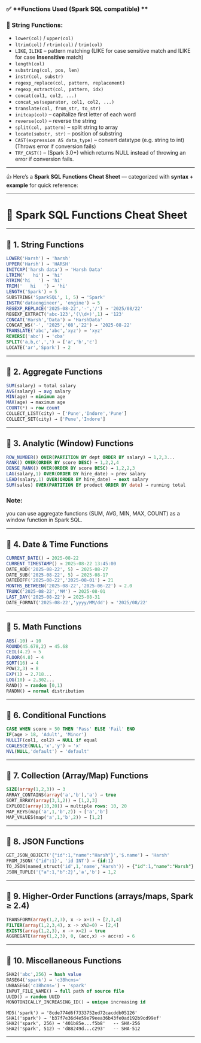 ### ✅ **Functions Used (Spark SQL compatible) **

### 🔹 String Functions:

* `lower(col)` / `upper(col)`
* `ltrim(col)` / `rtrim(col)` / `trim(col)`
* `LIKE`, `ILIKE` – pattern matching (LIKE for case sensitive match and ILIKE for case **Insensitive** match)
* `length(col)`
* `substring(col, pos, len)`
* `instr(col, substr)`
* `regexp_replace(col, pattern, replacement)`
* `regexp_extract(col, pattern, idx)`
* `concat(col1, col2, ...)`
* `concat_ws(separator, col1, col2, ...)`
* `translate(col, from_str, to_str)`
* `initcap(col)` – capitalize first letter of each word
* `reverse(col)` – reverse the string
* `split(col, pattern)` – split string to array
* `locate(substr, str)` – position of substring
* `CAST(expression AS data_type)` – convert datatype (e.g. string to int) (Throws error if conversion fails)
* `TRY_CAST()` – (Spark 3.0+) which returns NULL instead of throwing an error if conversion fails.

----------------

👍 Here’s a **Spark SQL Functions Cheat Sheet** — categorized with **syntax + example** for quick reference:

---

# 🚀 Spark SQL Functions Cheat Sheet

---

## 🔹 1. String Functions

```sql
LOWER('Harsh') → 'harsh'
UPPER('Harsh') → 'HARSH'
INITCAP('harsh data') → 'Harsh Data'
LTRIM('   hi') → 'hi'
RTRIM('hi   ') → 'hi'
TRIM('   hi   ') → 'hi'
LENGTH('Spark') → 5
SUBSTRING('SparkSQL', 1, 5) → 'Spark'
INSTR('dataengineer', 'engine') → 5
REGEXP_REPLACE('2025-08-22','-','/') → '2025/08/22'
REGEXP_EXTRACT('abc-123','(\\d+)',1) → '123'
CONCAT('Harsh','Data') → 'HarshData'
CONCAT_WS('-', '2025','08','22') → '2025-08-22'
TRANSLATE('abc','abc','xyz') → 'xyz'
REVERSE('abc') → 'cba'
SPLIT('a,b,c',',') → ['a','b','c']
LOCATE('ar','Spark') → 2
```

---

## 🔹 2. Aggregate Functions

```sql
SUM(salary) → total salary
AVG(salary) → avg salary
MIN(age) → minimum age
MAX(age) → maximum age
COUNT(*) → row count
COLLECT_LIST(city) → ['Pune','Indore','Pune']
COLLECT_SET(city) → ['Pune','Indore']
```

---

## 🔹 3. Analytic (Window) Functions

```sql
ROW_NUMBER() OVER(PARTITION BY dept ORDER BY salary) → 1,2,3...
RANK() OVER(ORDER BY score DESC) → 1,2,2,4
DENSE_RANK() OVER(ORDER BY score DESC) → 1,2,2,3
LAG(salary,1) OVER(ORDER BY hire_date) → prev salary
LEAD(salary,1) OVER(ORDER BY hire_date) → next salary
SUM(sales) OVER(PARTITION BY product ORDER BY date) → running total
```
### Note: 
you can use aggregate functions (SUM, AVG, MIN, MAX, COUNT) as a window function in Spark SQL.

---

## 🔹 4. Date & Time Functions

```sql
CURRENT_DATE() → 2025-08-22
CURRENT_TIMESTAMP() → 2025-08-22 13:45:00
DATE_ADD('2025-08-22', 5) → 2025-08-27
DATE_SUB('2025-08-22', 5) → 2025-08-17
DATEDIFF('2025-08-22','2025-08-01') → 21
MONTHS_BETWEEN('2025-08-22','2025-06-22') → 2.0
TRUNC('2025-08-22','MM') → 2025-08-01
LAST_DAY('2025-08-22') → 2025-08-31
DATE_FORMAT('2025-08-22','yyyy/MM/dd') → '2025/08/22'
```

---

## 🔹 5. Math Functions

```sql
ABS(-10) → 10
ROUND(45.678,2) → 45.68
CEIL(4.2) → 5
FLOOR(4.8) → 4
SQRT(16) → 4
POW(2,3) → 8
EXP(1) → 2.718...
LOG(10) → 2.302...
RAND() → random [0,1)
RANDN() → normal distribution
```

---

## 🔹 6. Conditional Functions

```sql
CASE WHEN score > 50 THEN 'Pass' ELSE 'Fail' END
IF(age > 18, 'Adult', 'Minor')
NULLIF(col1, col2) → NULL if equal
COALESCE(NULL,'x','y') → 'x'
NVL(NULL,'default') → 'default'
```

---

## 🔹 7. Collection (Array/Map) Functions

```sql
SIZE(array(1,2,3)) → 3
ARRAY_CONTAINS(array('a','b'),'a') → true
SORT_ARRAY(array(3,1,2)) → [1,2,3]
EXPLODE(array(10,20)) → multiple rows: 10, 20
MAP_KEYS(map('a',1,'b',2)) → ['a','b']
MAP_VALUES(map('a',1,'b',2)) → [1,2]
```

---

## 🔹 8. JSON Functions

```sql
GET_JSON_OBJECT('{"id":1,"name":"Harsh"}','$.name') → 'Harsh'
FROM_JSON('{"id":1}', 'id INT') → {id:1}
TO_JSON(named_struct('id',1,'name','Harsh')) → {"id":1,"name":"Harsh"}
JSON_TUPLE('{"a":1,"b":2}','a','b') → 1,2
```

---

## 🔹 9. Higher-Order Functions (arrays/maps, Spark ≥ 2.4)

```sql
TRANSFORM(array(1,2,3), x -> x+1) → [2,3,4]
FILTER(array(1,2,3,4), x -> x%2=0) → [2,4]
EXISTS(array(1,2,3), x -> x=2) → true
AGGREGATE(array(1,2,3), 0, (acc,x) -> acc+x) → 6
```

---

## 🔹 10. Miscellaneous Functions

```sql
SHA2('abc',256) → hash value
BASE64('spark') → 'c3Bhcms='
UNBASE64('c3Bhcms=') → 'spark'
INPUT_FILE_NAME() → full path of source file
UUID() → random UUID
MONOTONICALLY_INCREASING_ID() → unique increasing id
```
```
MD5('spark') → '8cde774d6f7333752ed72cacddb05126'
SHA1('spark') → 'b37f7e36d4e59e79eea36b43fe0ad192b9cd99ef'
SHA2('spark', 256) → '401b85e...f5b8'   -- SHA-256
SHA2('spark', 512) → 'd88249d...c293'   -- SHA-512
```

---


